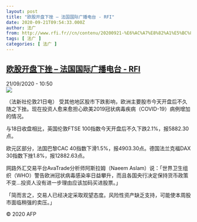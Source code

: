 ```yaml
---
layout: post
title: "欧股开盘下挫 – 法国国际广播电台 - RFI"
date: 2020-09-21T09:54:33.000Z
author: 法广
from: http://www.rfi.fr//cn/contenu/20200921-%E6%AC%A7%E8%82%A1%E5%BC%80%E7%9B%98%E4%B8%8B%E6%8C%AB
tags: [ 法广 ]
categories: [ 法广 ]
---
```

<!--1600682073000-->
[欧股开盘下挫 – 法国国际广播电台 - RFI](http://www.rfi.fr//cn/contenu/20200921-%E6%AC%A7%E8%82%A1%E5%BC%80%E7%9B%98%E4%B8%8B%E6%8C%AB)
------

<div>
<div>21/09/2020 - 10:50</div><img src="https://s.rfi.fr/media/display/173519aa-fbe9-11ea-acdf-005056a98db9/w:310/p:16x9/eco0004b.200921165001.jpg"><div class="t-content__body u-clearfix">            <p>（法新社伦敦21日电）    受其他地区股市下跌影响，欧洲主要股市今天开盘后不久随之下挫。现在投资人愈来愈担心欧美2019冠状病毒疾病（COVID-19）病例增加的情况。</p><p>    与18日收盘相比，英国伦敦FTSE 100指数今天开盘后不久下跌2.1%，报5882.30点。</p><p>    欧元区部分，法国巴黎CAC 40指数下滑1.5%，报4903.30点。德国法兰克福DAX 30指数下挫1.8%，报12882.63点。</p><p>    网路外汇交易平台AvaTrade分析师阿斯拉姆（Naeem Aslam）说：「世界卫生组织（WHO）警告欧洲冠状病毒感染率日益攀升，而且各国央行决定保持货币政策不变…投资人没有进一步理由应该加码买进股票。」</p><p>    「简而言之，交易人已经决定采取观望态度。风险性资产缺乏支持，可能使本周股市面临稍强的卖压。」</p>            <p class="t-copyright">© 2020 AFP</p>        </div>
</div>
